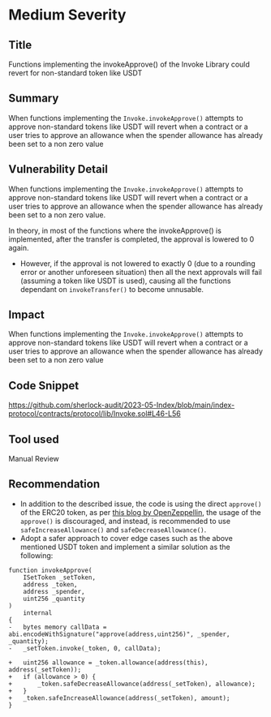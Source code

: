 # Medium Severity
## Title
Functions implementing the invokeApprove() of the Invoke Library could revert for non-standard token like USDT

## Summary
When functions implementing the `Invoke.invokeApprove()` attempts to approve non-standard tokens like USDT will revert when a contract or a user tries to approve an allowance when the spender allowance has already been set to a non zero value

## Vulnerability Detail
When functions implementing the `Invoke.invokeApprove()` attempts to approve non-standard tokens like USDT will revert when a contract or a user tries to approve an allowance when the spender allowance has already been set to a non zero value.

In theory, in most of the functions where the invokeApprove() is implemented, after the transfer is completed, the approval is lowered to 0 again.
- However, if the approval is not lowered to exactly 0 (due to a rounding error or another unforeseen situation) then all the next approvals will fail (assuming a token like USDT is used), causing all the functions dependant on `invokeTransfer()` to become unnusable.

## Impact
When functions implementing the `Invoke.invokeApprove()` attempts to approve non-standard tokens like USDT will revert when a contract or a user tries to approve an allowance when the spender allowance has already been set to a non zero value

## Code Snippet
https://github.com/sherlock-audit/2023-05-Index/blob/main/index-protocol/contracts/protocol/lib/Invoke.sol#L46-L56

## Tool used
Manual Review

## Recommendation
- In addition to the described issue, the code is using the direct `approve()` of the ERC20 token, as per [this blog by OpenZeppellin](https://forum.openzeppelin.com/t/explain-the-practical-use-of-increaseallowance-and-decreaseallowance-functions-on-erc20/15103), the usage of the `approve()` is discouraged, and instead, is recommended to use `safeIncreaseAllowance()` and `safeDecreaseAllowance()`.
- Adopt a safer approach to cover edge cases such as the above mentioned USDT token and implement a similar solution as the following:
```solidity
function invokeApprove(
    ISetToken _setToken,
    address _token,
    address _spender,
    uint256 _quantity
)
    internal
{
-   bytes memory callData = abi.encodeWithSignature("approve(address,uint256)", _spender, _quantity);
-   _setToken.invoke(_token, 0, callData);

+   uint256 allowance = _token.allowance(address(this), address(_setToken));
+   if (allowance > 0) {
+       _token.safeDecreaseAllowance(address(_setToken), allowance);
+   }
+   _token.safeIncreaseAllowance(address(_setToken), amount);
}
```